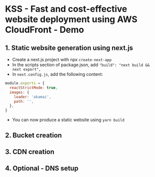 # KSS - Fast and cost-effective website deployment using AWS CloudFront - Demo

## 1. Static website generation using next.js

* Create a next.js project with npx `create-next-app`
* In the scripts section of package.json, add `"build": "next build && next export",`
* In `next.config.js`,  add the following content:

```js
module.exports = {
  reactStrictMode: true,
  images: {
    loader: 'akamai',
    path: '',
  },
}
```

* You can now produce a static website using `yarn build`

## 2. Bucket creation

## 3. CDN creation

## 4. Optional - DNS setup